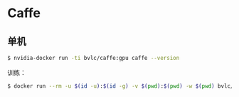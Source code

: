 # Caffe

## 单机

```bash
$ nvidia-docker run -ti bvlc/caffe:gpu caffe --version 
```

训练：

```bash
$ docker run --rm -u $(id -u):$(id -g) -v $(pwd):$(pwd) -w $(pwd) bvlc/caffe:gpu caffe train --solver=example_solver.prototxt  
```
